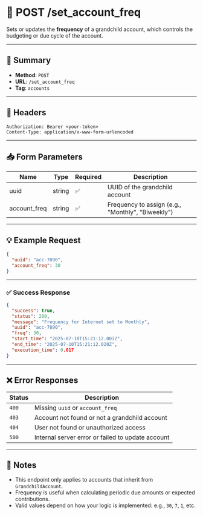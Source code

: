 # 🔁 POST /set_account_freq

Sets or updates the **frequency** of a grandchild account, which controls the budgeting or due cycle of the account.

---

## 📌 Summary

- **Method**: `POST`  
- **URL**: `/set_account_freq`  
- **Tag**: `accounts`

---

## 🔐 Headers

```
Authorization: Bearer <your-token>
Content-Type: application/x-www-form-urlencoded
```

---

## 📥 Form Parameters

| Name         | Type   | Required | Description                                 |
|--------------|--------|----------|---------------------------------------------|
| uuid         | string | ✅       | UUID of the grandchild account              |
| account_freq | string | ✅       | Frequency to assign (e.g., "Monthly", "Biweekly") |

---

## 💡 Example Request

```json
{
  "uuid": "acc-7890",
  "account_freq": 30
}
```

---

### ✅ Success Response

```json
{
  "success": true,
  "status": 200,
  "message": "Frequency for Internet set to Monthly",
  "uuid": "acc-7890",
  "freq": 30,
  "start_time": "2025-07-10T15:21:12.003Z",
  "end_time": "2025-07-10T15:21:12.020Z",
  "execution_time": 0.017
}
```

---

## ❌ Error Responses

| Status | Description                                                    |
|--------|----------------------------------------------------------------|
| `400`  | Missing `uuid` or `account_freq`                               |
| `403`  | Account not found or not a grandchild account                  |
| `404`  | User not found or unauthorized access                          |
| `500`  | Internal server error or failed to update account              |

---

## 🧠 Notes

- This endpoint only applies to accounts that inherit from `GrandchildAccount`.
- Frequency is useful when calculating periodic due amounts or expected contributions.
- Valid values depend on how your logic is implemented: e.g., `30`, `7`, `1`, etc.
